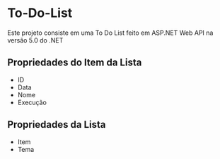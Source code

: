 # To-Do-List
Este projeto consiste em uma To Do List feito em ASP.NET Web API na versão 5.0 do .NET

## Propriedades do Item da Lista
- ID
- Data
- Nome 
- Execução

## Propriedades da Lista
- Item
- Tema
